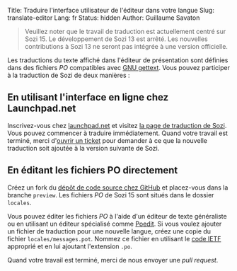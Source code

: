 Title: Traduire l'interface utilisateur de l'éditeur dans votre langue
Slug: translate-editor
Lang: fr
Status: hidden
Author: Guillaume Savaton

> Veuillez noter que le travail de traduction est actuellement centré sur Sozi 15.
> Le développement de Sozi 13 est arrêté.
> Les nouvelles contributions à Sozi 13 ne seront pas intégrée à une version officielle.

Les traductions du texte affiché dans l'éditeur de présentation sont définies dans des
fichiers *PO* compatibles avec [GNU gettext](https://www.gnu.org/software/gettext/).
Vous pouvez participer à la traduction de Sozi de deux manières&nbsp;:

En utilisant l'interface en ligne chez Launchpad.net
----------------------------------------------------

Inscrivez-vous chez [launchpad.net](https://launchpad.net/)
et visitez [la page de traduction de Sozi](https://translations.launchpad.net/sozi).
Vous pouvez commencer à traduire immédiatement.
Quand votre travail est terminé, merci d'[ouvrir un ticket](https://github.com/senshu/Sozi/issues)
pour demander à ce que la nouvelle traduction soit ajoutée à la version suivante de Sozi.


En éditant les fichiers PO directement
--------------------------------------

Créez un fork du [dépôt de code source chez GitHub](https://github.com/senshu/Sozi)
et placez-vous dans la branche `preview`.
Les fichiers *PO* de Sozi 15 sont situés dans le dossier `locales`.

Vous pouvez éditer les fichiers *PO* à l'aide d'un éditeur de texte généraliste
ou en utilisant un éditeur spécialisé comme [Poedit](http://poedit.net/).
Si vous voulez ajouter un fichier de traduction pour une nouvelle langue,
créez une copie du fichier `locales/messages.pot`.
Nommez ce fichier en utilisant le [code IETF](http://www.langtag.net/) approprié
et en lui ajoutant l'extension `.po`.

Quand votre travail est terminé, merci de nous envoyer une *pull request*.
